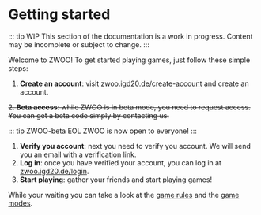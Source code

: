 # Getting started

::: tip WIP
This section of the documentation is a work in progress. Content may be incomplete or subject to change.
:::

Welcome to ZWOO! To get started playing games, just follow these simple steps:

1. **Create an account**: visit [zwoo.igd20.de/create-account](https://zwoo.igd20.de/create-account) and create an account.

~~2. **Beta access**: while ZWOO is in beta mode, you need to request access. You can get a beta code simply by contacting us.~~

::: tip ZWOO-beta EOL
ZWOO is now open to everyone!
:::

1. **Verify you account**: next you need to verify you account. We will send you an email with a verification link.
2. **Log in**: once you have verified your account, you can log in at [zwoo.igd20.de/login](https://zwoo.igd20.de/login).
3. **Start playing**: gather your friends and start playing games!

While your waiting you can take a look at the [game rules](./rules/index) and the [game modes](./games/index).


